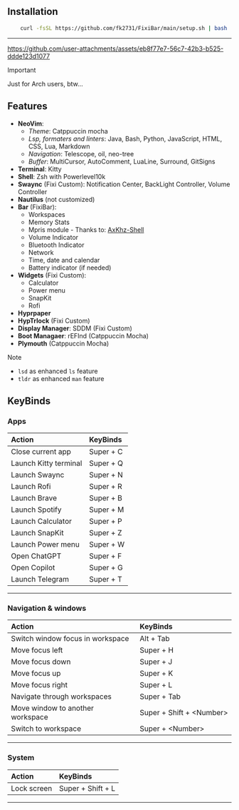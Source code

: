 ## Installation

```bash
    curl -fsSL https://github.com/fk2731/FixiBar/main/setup.sh | bash
```

---

https://github.com/user-attachments/assets/eb8f77e7-56c7-42b3-b525-ddde123d1077

> [!IMPORTANT]
> Just for Arch users, btw...

## Features

- **NeoVim**:
  - _Theme_: Catppuccin mocha
  - _Lsp, formaters and linters_: Java, Bash, Python, JavaScript, HTML, CSS, Lua, Markdown
  - _Navigation_: Telescope, oil, neo-tree
  - _Buffer_: MultiCursor, AutoComment, LuaLine, Surround, GitSigns
- **Terminal**: Kitty
- **Shell**: Zsh with Powerlevel10k
- **Swaync** (Fixi Custom): Notification Center, BackLight Controller, Volume Controller
- **Nautilus** (not customized)
- **Bar** (FixiBar):
  - Workspaces
  - Memory Stats
  - Mpris module - Thanks to: [AxKhz-Shell](https://github.com/mariokhz/AxKhz-Shell)
  - Volume Indicator
  - Bluetooth Indicator
  - Network
  - Time, date and calendar
  - Battery indicator (if needed)
- **Widgets** (Fixi Custom):
  - Calculator
  - Power menu
  - SnapKit
  - Rofi
- **Hyprpaper**
- **HypTrlock** (Fixi Custom)
- **Display Manager**: SDDM (Fixi Custom)
- **Boot Managaer**: rEFInd (Catppuccin Mocha)
- **Plymouth** (Catppuccin Mocha)

> [!NOTE]
>
> - `lsd` as enhanced `ls` feature
> - `tldr` as enhanced `man` feature

## KeyBinds

### Apps

| Action                | KeyBinds  |
| :-------------------- | :-------- |
| Close current app     | Super + C |
| Launch Kitty terminal | Super + Q |
| Launch Swaync         | Super + N |
| Launch Rofi           | Super + R |
| Launch Brave          | Super + B |
| Launch Spotify        | Super + M |
| Launch Calculator     | Super + P |
| Launch SnapKit        | Super + Z |
| Launch Power menu     | Super + W |
| Open ChatGPT          | Super + F |
| Open Copilot          | Super + G |
| Launch Telegram       | Super + T |

---

### Navigation & windows

| Action                           | KeyBinds                       |
| :------------------------------- | :----------------------------- |
| Switch window focus in workspace | Alt + Tab                      |
| Move focus left                  | Super + H                      |
| Move focus down                  | Super + J                      |
| Move focus up                    | Super + K                      |
| Move focus right                 | Super + L                      |
| Navigate through workspaces      | Super + Tab                    |
| Move window to another workspace | Super + Shift + &lt;Number&gt; |
| Switch to workspace              | Super + &lt;Number&gt;         |

---

### System

| Action      | KeyBinds          |
| :---------- | :---------------- |
| Lock screen | Super + Shift + L |

---
